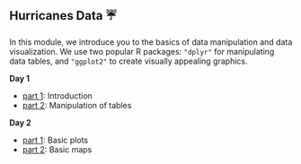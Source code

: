 ## Hurricanes Data :umbrella:

In this module, we introduce you to the basics of data manipulation and data visualization.
We use two popular R packages: `"dplyr"` for manipulating data tables, and `"ggplot2"` to
create visually appealing graphics.

__Day 1__

- [part 1](806-edss-day1-part1.md): Introduction
- [part 2](806-edss-day1-part2.md): Manipulation of tables

__Day 2__

- [part 1](806-edss-day2-part1.md): Basic plots
- [part 2](806-edss-day2-part2.md): Basic maps
